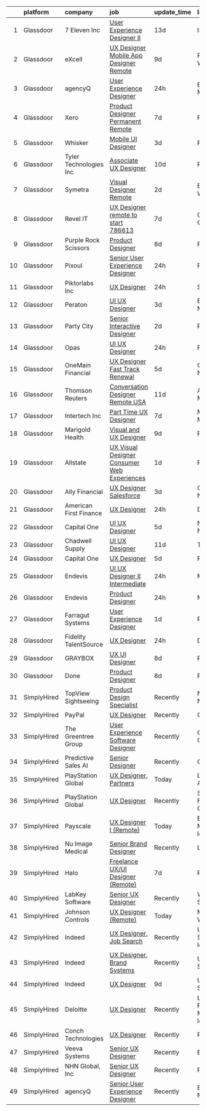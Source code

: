

|    | platform    | company                 | job                                                                                                                                                                                                                                                                                                                                                                                                                                                                                                                                                                                                                                                                                                                                                                                                                                                                                                                                                                                                                                                                                                                                                                                                                                                                                                                                                                                                                                                                                                                                                                                                 | update_time   | location                         |
|---:|:------------|:------------------------|:----------------------------------------------------------------------------------------------------------------------------------------------------------------------------------------------------------------------------------------------------------------------------------------------------------------------------------------------------------------------------------------------------------------------------------------------------------------------------------------------------------------------------------------------------------------------------------------------------------------------------------------------------------------------------------------------------------------------------------------------------------------------------------------------------------------------------------------------------------------------------------------------------------------------------------------------------------------------------------------------------------------------------------------------------------------------------------------------------------------------------------------------------------------------------------------------------------------------------------------------------------------------------------------------------------------------------------------------------------------------------------------------------------------------------------------------------------------------------------------------------------------------------------------------------------------------------------------------------|:--------------|:---------------------------------|
|  1 | Glassdoor   | 7 Eleven  Inc           | [User Experience Designer II](https://www.glassdoor.com/partner/jobListing.htm?pos=102&ao=1110586&s=58&guid=000001812d79b6b3ac57f85142c15761&src=GD_JOB_AD&t=SR&vt=w&cs=1_273246e6&cb=1654325360693&jobListingId=1007881090040&cpc=A067E1215C4FD57D&jrtk=3-0-1g4mnjdmngsq2801-1g4mnjdn62hse000-d2493598c7d9ad2c--6NYlbfkN0AZh1or1nd4P80EI3VbDMEkHk3WtTTbA7v48SN8PUwli7eEKsXihalT5eu29SHp10Jd19ca7OuAyuQu5wpszQRQtygAVLMkOx3v6UyeIJBa3cEIfhPOMnQxQ-ugoaDD0iJImwaUoNXcGsckQb4mGk9bxsWh7ough2gIb78hZZ7bVT4qTqC8J6cvqLDGmo5y0fGaBN7jvJ-cKGD5yuEk51EbarBB7kskaUE1UAepSZsO21Ian4x4a2Qo8fHcqWNdWnUzFZNI3tMoKZnd9uKWbIYCPvLr5EgGJFbLUFBGm5iRO-_6ew1n2jCOhZIAHz-fX1Sv882Yk86_t_4o9NsdTzt3P4DiE1CBdIWcCWqlrsk4ksvP1YetbrPTS8VZHNb7RIHzeQfOcC4KftLrUrDRzDEah_EnJ4EArMP5X7-lHvfAPHT8PQaursguccEBBcd8sNw_AVNtjojQ3d2bAt-FjJ4MS3hGUFvZKA2IA8no-c-c-QJ3U__LmqgXpniOfWU6ZveS1OKlykKu96A02iYBKAMDHBt1WoWR2dZMa-74fv1S9sOzDkXb-7CE929SRLhxS4OEe6kBWSb1RgmyiGvzd1AmQnCrEiBsD6H6blP4uS1eWwx0cXOP6ae-GBY8bNgiEafhQc7M2pcMzyYVgCpSH8Dz4aWcvYuppmyAZrKGYf_Ub9mnVxBND5bFhESupeBaYm0R2CPxX_X7g1YgVHob7lmH)                                                                                                                                                                                                                                                                                                                                                                                                                                                                                                                   | 13d           | Irving, TX                       |
|  2 | Glassdoor   | eXcell                  | [UX Designer   Mobile App Designer  Remote ](https://www.glassdoor.com/partner/jobListing.htm?pos=120&ao=1110586&s=58&guid=000001812d79b6b3ac57f85142c15761&src=GD_JOB_AD&t=SR&vt=w&ea=1&cs=1_08c52f68&cb=1654325360697&jobListingId=1007893471128&cpc=63E4514951618C5C&jrtk=3-0-1g4mnjdmngsq2801-1g4mnjdn62hse000-fe70f228b92b9f8e--6NYlbfkN0CmxzYmQvvXo95kKnv9JczyZxfBvvIE5_ipFU4pETan2I-OTHVfNCd-kDARBpJFuj3GLOy-w3iNRwMyk7kH0XKVe6hDLJ0SPR8_YPcxSPxZvZMqIeLMuowUZd2WdBwfocujWmQTbUj58J29VgfXMl7WMFRWUP1HwzqkDrE-0AFkBjNho3UqD5QaSUGEW9ZSSDynJXaYVYT0NGTEWS9aGYN16ZXDNt2_9UL3HzYSF6oC9urEwLnKyg0jlJ2vjd7wiWKjn0igh-EdMJwo7bkzPp3tIwVy5J8jE0KPQe5aZGlrM9E_uIVWda5HObIg9cAWzoNntecQWXSr-8ZiTb5nUDd6kq3B-cK8cZSCaIwilNzcbqPLukD8cfDuNwO_juXDQXImQjEZUGptug70X41POkIbMRcyXF1eXSKJJbNl-bUHr8GJSQpjWas0CjP8S_HeZKdrvtVWfX4q6L9uJ-2ImqfPTA3epHVzZtc9DNWCRz1vNSV0kiXda_Hu4OUnRsYTdmmkElBxZcuL4oWJO-wuL8Sevdi66JH38vRQRgqiEhKHS-cY4QBk2WBj_1b1gMtzcuXb66KY78edFHCvRVOAiQzLnYalV54bd6lXp2SGQMjEjGk1PJW_QFfBOf6pfYfK4IeXH_6noUyJYwg4wdfNl2Wb0oDJ_BDNa7ak01BG51A5r9jd7LkAN5vwDqm9uC_4DaZWAK_U4h0OmSN_uNnMs6dpgUsDbEgAGRy2YJL66nvbkYZpnXepNC_NQGsA899fgv6peBUPqrhkK-JZv5yLn6gQpb9tfX-euqRskar7qX_AHLbnkfq7ZyzYWAVlOQdN5j3WFRb37pcmt7Q9f_pJy5JGZXwD4-uAP6-Ise5lHVPH6GrWMHiZUkvwJAuB5QT8YLENWj1dVs-PHxayurt5QvPWLKPCSsSiJnYKtqolbVwWKI8pDQULztqiOUEIMdufJ9v-jFNOJn60ITglJoiGzfZMSmhw2xErrZqSIQ-M4NvCHDeJ22fgVvi_Z9db8aENfJ04_h6_lUADFQ%3D%3D)                                                                                                                                                                   | 9d            | Redmond, WA                      |
|  3 | Glassdoor   | agencyQ                 | [User Experience Designer](https://www.glassdoor.com/partner/jobListing.htm?pos=117&ao=1110586&s=58&guid=000001812d79b6b3ac57f85142c15761&src=GD_JOB_AD&t=SR&vt=w&cs=1_d4408d93&cb=1654325360696&jobListingId=1007916648604&cpc=CBEBA1A9D941894A&jrtk=3-0-1g4mnjdmngsq2801-1g4mnjdn62hse000-5b7afdf026f66865--6NYlbfkN0DsWseXbthtuOq65DUO4a6nvXEx-gOgYrucgsO1yEHDi6OOFnBL9GwwfghjTN6hcLP7EML5oqMHfohjmY_hi_Znc7t6cmrAt13MomIFjLQgMi5OrRLowbZO5GlEXBJDBHc-4A5ze1MhVRltOHZrQ0aLua6a7EMNkfjIDizgGCqs34NJCHun3R2wbtzLdAJd8ZtPFZjIJYSx7GJMSHKe5v543bkVMd8pBOMfXSGwgFjhVUIOXYF80ncbPteL9qvhAMA3YtA-FnF6JxAe9rv6tDrPTE1nL1ejH5ixNw2b4m9CKycoROXNYp1psv-rd-jkfDgqrSmjDOXgYytHr7OmawBBL6VfRbdumbT3h3e4pc8fuOpGQCvhRVCXrwhkTvCnHqEKlU6qm6QzDwoMSTTNqpQRTuSHjHEpvHxQ-dYxwzrNezNq_TnpMeh83cwRGafDil3Vqrxi_bOZzy-2CBkek_mgf0-jqMHKfGCvEB311n0Ii4ejR7FWsG2YhslJtxUHcNcObIElW5Tr9mG0ola-CGq9)                                                                                                                                                                                                                                                                                                                                                                                                                                                                                                                                                                                                                                                                                                                      | 24h           | Bethesda, MD                     |
|  4 | Glassdoor   | Xero                    | [Product Designer   Permanent Remote](https://www.glassdoor.com/partner/jobListing.htm?pos=129&ao=1110586&s=58&guid=000001812d79b6b3ac57f85142c15761&src=GD_JOB_AD&t=SR&vt=w&cs=1_c550906a&cb=1654325360698&jobListingId=1007898486047&cpc=C19BE7EA145E205E&jrtk=3-0-1g4mnjdmngsq2801-1g4mnjdn62hse000-f2f100f052777533--6NYlbfkN0COvs0giDBQSZxCgxtGlP9F2rqb7f8qKMvTQKRfo9Z2aBBfdNwhT-PCbca6Tg6UbeNWPOI8UpbUnCP0bRMoor8izCLFcPIohwnjXbM8R6zPXSmSXrDrJSKTfyGTndsF_jFwnqa3Swqi-kSvnrD7H-NEaOZ44T-NVfjfzab5GpcG1xbEPZQwt9F_69UQ6xmQOIAtCamxdLAnz04UU88VM3y1YDtsfm0GyRMwEQA-5CLKJHhBzXgDJ0rsSyl6nofcGCSeqZPNM82vkrX7_tCjQMZ6-wx6muhrIedEE_J7W0kz431qdQoPmw4Mm_VT2WH4-mTsIC1JBmCtukbw6Bob5CJg4GXX7AK-BIFGb-4ISkh5fhG05NNd0NIlAZkGvnklzXMFRd2ZN9bSKehYNa5FtZz7KkjvdHeAJFpRsjq5MnbJBzfRDoLQhF-82n0vdvSGgI6I0HZIrlJBiZFJHWJ_czcEZVToJjNJPPSXkUMLW3fdmd0FC8GAPkr0ZNa-TYNqkPefxT4LDB5TJAmoWajo12VR3Sd1nC8VXcG-CHk_5XQbxdsx3_PVbbUJw1J7l4Uiyyk%3D)                                                                                                                                                                                                                                                                                                                                                                                                                                                                                                                                                                                                                                                             | 7d            | Remote                           |
|  5 | Glassdoor   | Whisker                 | [Mobile UI Designer](https://www.glassdoor.com/partner/jobListing.htm?pos=114&ao=1110586&s=58&guid=000001812d79b6b3ac57f85142c15761&src=GD_JOB_AD&t=SR&vt=w&ea=1&cs=1_ebf30ea6&cb=1654325360696&jobListingId=1007906987829&cpc=BFE8C4BF51BDD557&jrtk=3-0-1g4mnjdmngsq2801-1g4mnjdn62hse000-3e63ae35ad6425d2--6NYlbfkN0DuO5AyZ4DbdVEdCWdwRW2X2xQLnXYxTgC22YElx7EXc8msMH0mY6KKmy9iETSqPoVG68_ymrySiBqnT_Z-kgUnZ7-8t8PHgBNZhJB5RmVN2egvIOAqSIUFXIpkxnT2hnaFxXIXPlKXPkHZJgtupdkrxL5zaVKiEHQ1wletxAELzj_eiLjuE-c542xcOeQFM3vJn6AB12r76QVmCiQexDcr4MKRZ4ayx4wvDl73WxXcteWKllbd8etdn-YG8188edttaQBmIvLDQx52QSdhXi6e0P4w3CKy6-UIg3QgH6-Dac9TW3zEGv1QhZFPGA4W2PJhkYHxplUdED2-v5R4ejeUWRA4Ht7oh2RvQbTk4FkOsJD0fcCM9Pg-tZflcVemh_TkPqGvTqk6asDtEGjRjbR8iXDgy_lF0y3j2PBT6LyV-rXsGKPCTPkFbZPv7mpIjCeJ0iWwLr8IY-kFzDHUaqWuzw_i0lAHPQaTJ5o0C9asoX7yD1kyKTIpQ3jHSxkQyHa1_GjegsS1zlMjsKz8sXYiTtBtmieDxIRK8WMUthbM4x-1FkjwZNQv)                                                                                                                                                                                                                                                                                                                                                                                                                                                                                                                                                                                                                                                                                       | 3d            | Remote                           |
|  6 | Glassdoor   | Tyler Technologies  Inc | [Associate UX Designer](https://www.glassdoor.com/partner/jobListing.htm?pos=121&ao=1110586&s=58&guid=000001812d79b6b3ac57f85142c15761&src=GD_JOB_AD&t=SR&vt=w&cs=1_7e4d734f&cb=1654325360696&jobListingId=1007889296430&cpc=9DC6E4D8324653EE&jrtk=3-0-1g4mnjdmngsq2801-1g4mnjdn62hse000-52ece1768a858e83--6NYlbfkN0CeE3Wp1M-8tH35RiH3f1Z9bIMggqs9mWwktycFHRXbIf7vsqZ4_y01ylFrHTYta8MGGodIM6JsB7ZUbwCAD5cuLNmrbUydNcPRQjoLJAPqa3xeVfaSSCAjRWP_yCtohzOftj9U-4VHt8tGam8kYakPX_ikKU7YLU4zn5XEW2GZLfuefU88j-HcT8Fne2PEtP6Fldvmu1r_50oxR3D3O4NGTjABJjG2b3s2t9br-z2e0ydkTClNXZ1Q-IBiulRFrDF0OdzIx10ahLrwG0hI5RUCa-bJL_W3ap4rlZN2Ay08um5n52pdN3WrFm8E0jFfA-DH2vQGKPMjpKzx-BcdwFg__zrPdJqMqHb7BOfel1AdMwQZtJ04hDdI_pAYYtigXw2Faw6gQEUM50AWwHJrAPnTKh_-GeB8MNFLYaRVW934mDLpu8vyXMNvw74yr8ZQDS6Lceh_nYvvGh9wMdWcGdCmwtbXbapWbX83HUyhjr_eMyUs7puxzH8yL9FbUxDY7jESXp98JnTP_uZkc_p6wgkGhPMrWlfeF_CUq0tMnRe4tQ%3D%3D)                                                                                                                                                                                                                                                                                                                                                                                                                                                                                                                                                                                                                                                                                             | 10d           | Plano, TX                        |
|  7 | Glassdoor   | Symetra                 | [Visual Designer   Remote](https://www.glassdoor.com/partner/jobListing.htm?pos=118&ao=1110586&s=58&guid=000001812d79b6b3ac57f85142c15761&src=GD_JOB_AD&t=SR&vt=w&cs=1_0328f9b4&cb=1654325360696&jobListingId=1007910117840&cpc=8795CF9063CD573D&jrtk=3-0-1g4mnjdmngsq2801-1g4mnjdn62hse000-81365151b091542e--6NYlbfkN0DxLmO7NH_YTtLbOIMvJFqJGEF88__vqD2fZF7JxivJ0azNiCTgnfJhqK52DTe9kl3HxAUXSrL2mTd0Ptx5yHlrOP7pNyy_I0DH1ewqAlG-HwrZHUudZdbZdhMuQaE91j7v3Tw7VN79EeVQTmxCsMd4tn55Y-PDa_cgZasr_TwpzKY_Ml-ta6ZsvJxGxhbfYKuA426CvYrvGLQZ-JoWHMM7PORdJ3WyOOQ7HeNDd5wVzp6gSWkU6rpho2F8ioGUCXvKGtc1c_jjY0bhtZ-P1GpKO7jKULUy2Vy7wxiMjUuJxYx1j6222g5Idf7HYx901z9umfiYZ9s_sUd_xONWa_1AG-qh45Fjsoy42BiOony09WfcGq0bz05YpTdZeUuOQqZR23bHZCOkKl4WASVC-LBsds75t0H9y4cyrhsbKK_AasL-kKs-65Tw6p6gfFzmVlZCntQU3GavG7SfSr6uVJecHfoDU5STxu0wlqwJ9ZvnLJDdZfhEbS5AZ3iKOnVfVU0WAB2Yc2t0t17MsKIY419KNHuFtQB3ZcqFlty8iA2wLa-heHc9CbOkfF1kQBLkIKEM2vbmjneQIQ%3D%3D)                                                                                                                                                                                                                                                                                                                                                                                                                                                                                                                                                                                                                                                          | 2d            | Bellevue, WA                     |
|  8 | Glassdoor   | Revel IT                | [UX Designer  remote to start   786613](https://www.glassdoor.com/partner/jobListing.htm?pos=122&ao=1110586&s=58&guid=000001812d79b6b3ac57f85142c15761&src=GD_JOB_AD&t=SR&vt=w&ea=1&cs=1_1103ced3&cb=1654325360697&jobListingId=1007897849138&cpc=853DEF62E69EE75B&jrtk=3-0-1g4mnjdmngsq2801-1g4mnjdn62hse000-e54a603bc51c1902--6NYlbfkN0CBMkGvlwK6m9pia4-10scwEdV1tdP_EMYk-E5OaTX1bdhbKRI44EdcSf7E6Hc-PClBSGqs_BaRWKw7jmXCL7RjB9TwHb1duO-N_27xhcA-BoaG0WaIWeAOr34tyszZq6m1H76jEwIu5nz1kvj18tMdexTXKvQH8shl9JCtxjoqswtMQ6EZUutVsazRkKzpq6sLQs5A9JRdvbQewnTNqe1C3FC5ymRnq5BAgjH90lbVu7gsBwKbIlx5f05vVrdeRZ06OZvpxLyI6npB83Q6WGlLvNqq0zaMN0hIj1s4ANFgGWrv3NDRSz31_kKs_Lq1Xp_O3a_xsHDaacyeh6SX_IQd9_Toh4K3LgItWqnZEDDM7YQOd6qXwjYe-pfAsMnirFzc4Z1Phx1WRo-OiO-L5RQMmipMcbN6S2_Q2aQkZozLGHiFM_k9WX3AYyXzjNg0-4cnx517OJ52-TedfxU9KcsY5SqSuhFrf9bE84dMb9FHvBWjcdhaNbuS0CgVUv4_P8WaXG9sPWFxSzGdbYYqlvQ55m6pEDt5YxQ%3D)                                                                                                                                                                                                                                                                                                                                                                                                                                                                                                                                                                                                                                                                                      | 7d            | Columbus, OH                     |
|  9 | Glassdoor   | Purple  Rock  Scissors  | [Product Designer](https://www.glassdoor.com/partner/jobListing.htm?pos=111&ao=1110586&s=58&guid=000001812d79b6b3ac57f85142c15761&src=GD_JOB_AD&t=SR&vt=w&cs=1_d618bd3a&cb=1654325360695&jobListingId=1007895212083&cpc=63E4514951618C5C&jrtk=3-0-1g4mnjdmngsq2801-1g4mnjdn62hse000-19209a4e7ce6e273--6NYlbfkN0B9CJAjumQvo31X8FUvHYg0gNPS0rTJ-uJjWt5JfkEMII10vzOjbNJo6SQhCT4L7RAU6dtdEMhx8nmzmg3wfk6BhM-zFzZCODVrclYp7WjOWs3tGfzj4XR24wIewklUtdIwkGmUxB-lp8SCFGi5DovRpJU5XISOiy4Ol8SHKbhJQCa7LPvCMyjBo6z0dF169_8G-WIbVmf2x_WbUXUPFbrcrJ3oCroDHThM_eMiTGmlsW5_uqFzYKLjogNc_jq3-Lfp5cRqB06uWgv_g6L5CwrHmcUpR7d1FbUSJZ6atqACXn6WF1VXiHP6pSnQb3Gnbh_tXsSLbDdyitX1rL13621IZYCVpiHs4PXtDFIF2jOonMbOT-sOakwF8zRExdv8AVjkMWpcFzSXT36X85Nf6RpP4daLp7FK96SvrA0I3mZjj_tQuHb3uLwvJBc9FG_qzfbwuiBKPEbCwukLUtrMjRfR4qs0J3MjE1F81-QWq6YqizfHv7lT8nbB3lMjPIBuhpnJ-9NcgGNE1CuR4QQd1df_)                                                                                                                                                                                                                                                                                                                                                                                                                                                                                                                                                                                                                                                                                                                              | 8d            | Remote                           |
| 10 | Glassdoor   | Pixoul                  | [Senior User Experience Designer](https://www.glassdoor.com/partner/jobListing.htm?pos=128&ao=1110586&s=58&guid=000001812d79b6b3ac57f85142c15761&src=GD_JOB_AD&t=SR&vt=w&ea=1&cs=1_12142778&cb=1654325360698&jobListingId=1007916613858&cpc=F583A5AE0DDDFE3A&jrtk=3-0-1g4mnjdmngsq2801-1g4mnjdn62hse000-f9e6c36db6c18fa4--6NYlbfkN0DkuNNc9jtp8Paa5ic1vcdzrE97PDvQxS5P2e8AiHduyeY-Bjef1quw5x-u8TrJADSRTlrF43X3tRGUfZfixxZuJhbH6sy5XJaB0RzJNGjXdYkwgYrOm-PDYratyS3Sts2nghLR9CbAIZFNsABtIh3vBJP-0pq_XNCcvg4USCQyXbQvD7kflEeGYOFkS1uZmAFPQfg311ZG-h56GVXfiBq3WPL1XohyDmpZPuSQyqVqGnpXHwmS0wKzkYfyYjWChdRTfo6n84REgoB2Biy6ymbFFIQijumwE1eQwBxxb6RZn9hgbjDJ_8MDGjfHdrQsLl9WKJnrFMap0qQk8_139DL4vU-ZXTKJ5pYVfb_Z78OugBqgAQ42DHGRSrfpD0dEWLkYA-a2RViFRhzweGIzD0EKLb3heOcvHW48V9wZ6Q193qFptQWg3FL7KSwIWJLTo973fVn_0kXXvo4_cDORCFKzkyIZQi5Agv4GygdDOJD5-3vmhirL92mAkHklDDquLnFv-8IhWMxuaA%3D%3D)                                                                                                                                                                                                                                                                                                                                                                                                                                                                                                                                                                                                                                                                                                              | 24h           | Remote                           |
| 11 | Glassdoor   | Piktorlabs Inc          | [UX Designer](https://www.glassdoor.com/partner/jobListing.htm?pos=107&ao=1110586&s=58&guid=000001812d79b6b3ac57f85142c15761&src=GD_JOB_AD&t=SR&vt=w&ea=1&cs=1_51fcc740&cb=1654325360694&jobListingId=1007916381468&cpc=3028881457C6165E&jrtk=3-0-1g4mnjdmngsq2801-1g4mnjdn62hse000-b65f8fc780b4bf6a--6NYlbfkN0DYgs3ZDFvI5jJwUZ5ijbvGXUiB9QsOO0yat4q9hYHo_fYzGoF0ZzRpx3gRLI7MD5s0ESqU5cMSV-lRYue18DzOmCggMIvoTPcHpjMnkzhD7rTibO_uyRngRQmPA5yqw4KjlBjAyOTWkRrLJ1XBy_rqiXFqLbaxKcknOWIHTaCcRV_-d898P_QHNS2KY4fWi14czoz5xJHQTH0AFs1u4H_zsEOYnR-7td8s2qvBzN0CiH9oTMQtjXjsqf19rU7W3YLLOyzoY6uBcIIsKjJ79LWK9RrVPAqONnI62PPgPqVjXMU5UjZO2uEFRNLOdNzVIIH_j3djJBliCTG0Fyv0SqCZCmhww7rlCLBb7vV4RH8YxYYOikybPmumfT8lHyl4XvqKa2Lkx95pzNzXWaXmuLOJUZ3F80_jSar_Za0lMjsgHdKWnFAAd6E-UjORIBYcxuHSQLbYptSo9TDong8Urwwwhm7yE3ikuKVu_rJt36zK9GXZr0cFUjMg1Xl60sMe6ZEvXyw648IWCw%3D%3D)                                                                                                                                                                                                                                                                                                                                                                                                                                                                                                                                                                                                                                                                                                                                  | 24h           | Seattle, WA                      |
| 12 | Glassdoor   | Peraton                 | [UI UX Designer](https://www.glassdoor.com/partner/jobListing.htm?pos=126&ao=1110586&s=58&guid=000001812d79b6b3ac57f85142c15761&src=GD_JOB_AD&t=SR&vt=w&cs=1_f37d214a&cb=1654325360697&jobListingId=1007908040640&cpc=56C4EA4A1A191A49&jrtk=3-0-1g4mnjdmngsq2801-1g4mnjdn62hse000-a255dd990b3b438e--6NYlbfkN0Cx7R8OmodZU4Ze4hnUhR0Myw3_voyDLMHXumN7ynSuTrXceT3foN28fsokTCLC-tsOYPdqJ-Dlo-QcTTJsSA6HfG6wbmz23Kog0PHnecyvSE1Dk6Xtf9ZpB2WU-Vl2yuS85fI9m4vR0zNYW3DtrO23-UYzDpqKfkiixyg5GSTf9UTH971JZDOZ7Qcz980jYuo7vhXy5x4YBIyHWS0ZkZcjarvBpe_y4wVg168Jq7RZdANuvqeZ8AMowqoFCxT2RiL0xCHWHxcPBO-JdDMECtQBcc7-k0hUOZktqdtMyFyFUADXug_R4FWLezwY4FE0a4GiRq-bxPqO-F17E8izlVvamDFsU4oT8kExWFUeuBZ-GKRwxrb7is8-e0cMERwjeNiSj9xyamDqEttnzUhKzeJFlb-TARQbfWcbfjEmIbk0a12mkkt_JtKKjjqwwqYhn9SqT3nrgOUEiX4R3D9erWREM7pA8VMVI_HIaO6YjsG3tpUT03ClrH0AkUq3CSh0I6M4ytgn-R8YkL8a9lh6Lf3I2tZdPHT7ttxElZltqG3SxCf3uLYVNozMfEIjy1ZAdicRktaXw126EEic-VFsZPLc0NDn3APwgXeqPIkA6Cx4mChO0SaCL-Sqm30a1zfphKmmfQu4N1p5kH-Qu7JNpdy4RLRhAm_EjvDQSCcaMUHhWVWmC48fvjnIev52ppLG9Y8OW46krC55ktbdvpb_QVQp2Eprtczd_VqJ6vOFj8qcKpDfShXMFTYHyKA2n9ppH0OtSJH1_t0SsZmOGgx3LyYVluP0WklVxevaXBlKHgaNx2Pt0xZWWQLZjMnYKqYWodp2PXF2FxaEi8V2hZ_PZ9ZRBfSntGgueJEDVtdZbI9I027w_2s0cik1MHJ3s5xzdia10wN7fkG-EMRvomUIqHn38eHXTcdVTqP4V9XM_583aHUlWCRhlStMXwxK7hT7Gux9ub3rbj0l-VllmRtKoUSdha-0wmhjc_JLFVVccpyC2KPb6bkiGHA7Dky-tIbw5QSkoAGBEwoXu1cC1Ti7SCFD_TKKF5tt1vM9_WTyma-I2tLv16GKkT8znDNcf6nf3mmxCd-kM_LZOGUOKWJDG75nKglkkb4d4LJHot1gh1FWJg%3D%3D)                                                                                                    | 3d            | Bethesda, MD                     |
| 13 | Glassdoor   | Party City              | [Senior Interactive Designer](https://www.glassdoor.com/partner/jobListing.htm?pos=125&ao=1110586&s=58&guid=000001812d79b6b3ac57f85142c15761&src=GD_JOB_AD&t=SR&vt=w&ea=1&cs=1_38415292&cb=1654325360698&jobListingId=1007909529271&cpc=9C2286EA3771AAF6&jrtk=3-0-1g4mnjdmngsq2801-1g4mnjdn62hse000-8769dfc360d25208--6NYlbfkN0ALyhAUN4-rMnQis_n0DgkUvmAya-wWUdlU29uRgGT9KIzKCXIeS5itAw0GIAujaTy37iTorclyPI3vPqg1iZ9IXdL5ELBGGCW2AVh8eBw2QmaRPyAXe8ZiSbFo-Gs4IXN-8xSQhkPzltXA4JI3kcRoOU8Zbra8vcPgPYSRCbcID6KdafD0JdlSP0szyyZkvaSXTFj66meCj4d9iPs2iSeoYaBmeM-fN7iY1-j0lIzboGawN2x0ilfkMQrRtg-7SfX_7uURFLTz8mtFV5nDdoZa248AlYAl2zouKhnxRtmmLSyP_86d3OXZ33y-Zb4SW3rJVXjloM2TDSBzj7QqrNdJgwlF3Lz4eSZ-X-I3SkNMxVQJ6PS0tKxJgzz1KSK_DG7pjm-VYUUgVMnltX2xBIZ-UAvqWDhJuMVobU2YIdP02wkdkwDo_SHHalpG-rGh3H9wPXdEHjKFvCeLvQyGzKUsgZHfDArBjSci7QHkQtk4EU6f0H89tFk83j4j5GFuyJwHquwln-VxYw%3D%3D)                                                                                                                                                                                                                                                                                                                                                                                                                                                                                                                                                                                                                                                                                                                  | 2d            | Remote                           |
| 14 | Glassdoor   | Opas                    | [UI UX Designer](https://www.glassdoor.com/partner/jobListing.htm?pos=112&ao=1110586&s=58&guid=000001812d79b6b3ac57f85142c15761&src=GD_JOB_AD&t=SR&vt=w&ea=1&cs=1_da6dcfcf&cb=1654325360696&jobListingId=1007916773236&cpc=59DF70BB7E75A6DF&jrtk=3-0-1g4mnjdmngsq2801-1g4mnjdn62hse000-4b4b46a27c7064db--6NYlbfkN0AyXCEuSAvWo6XExvW1_Uyqyd0LCnQRCAv98GA4BD9dxGsl2rSJV5gm7lt69ahTv0fZs-a0KJUeQKDUz5jkXC-Iqp7qhyPNaKhzv0fkiyqY6VdanJBRFYZt2hNis_AbmiqWhH_pAlFn9HW7ZEpBtxePw03lCUTRMMxsV7-L3AnbHxL-_Z881WIantPweCRU8yGp0u6aiWRP2bP4VNw6Xoo6OZyITQsZHlZQttWsJmsghdMeE87b57Qw7GP4L9ngSgcCIsNpCeAmkdfPCy-TMCiI6XFemKrCK0QSdBpYgjtvK-hEYTKhGrNKR07LR_7MhUQdHO5uta7j2aW2oZzMlhNyoZ2QH2dOb8zpQCPvq7Rq2btURVUNmbX5_NEbWIyfR5dnjI1Cnce7cKSLBoZMEaKdLjBRehvcmsN3tXrxj0L82xjDy29HJD2wzf7OwBG_qqCxOPLgYKY7tCM9Kg1FfbTemamFBTrMYDTwNapGkt2l4y0C_5vNzp-bmTezaTuBS1arTJvOp9veRw%3D%3D)                                                                                                                                                                                                                                                                                                                                                                                                                                                                                                                                                                                                                                                                                                                               | 24h           | Portland, OR                     |
| 15 | Glassdoor   | OneMain Financial       | [UX Designer   Fast Track Renewal](https://www.glassdoor.com/partner/jobListing.htm?pos=116&ao=1110586&s=58&guid=000001812d79b6b3ac57f85142c15761&src=GD_JOB_AD&t=SR&vt=w&cs=1_115fae9b&cb=1654325360696&jobListingId=1007901618445&cpc=4050D81B60456B41&jrtk=3-0-1g4mnjdmngsq2801-1g4mnjdn62hse000-054979638f01c97a--6NYlbfkN0Bjlu5n-gv5HO0Uw8oUWkLCzq7-4ueCq4bqHo-b0jTNgEo79qTxKEF1eiLEZ0uE3qcIjnOdlfvcxzlFRmfijfUDHAW1WdR5wRix8_mP4UqgqZN7i_z4-hiFUhwS9_Je369Ce0kDJIS4MDLV-ueTifJHeXPtZ1MCOVFB02UfJjwxEnKWEF4abKqUNRPEpIflO2aZWS1HYONIn44Qo4JC1XvLk7Kv9nkDkAMA9mJWZTfpohbmGvTLSSKqUmtHGt4vLrCGhwFOr3WSxyRWHmckmBe0cLmcq7NKBfQGx-LZnPhERpJZIHgbcmDFeE7V1-zXkdCHPwIhr-ZbAp18zweCh2T4f0stHA9TJ5-xOKMUD-n21NkZxVac1w-gS_Mg63AryvaWes3y-hc_B-tsDCZLuNIWHh-LEV7nV4-zj32ef8k79nLV52jZvOogOG6DG7QRStc%3D)                                                                                                                                                                                                                                                                                                                                                                                                                                                                                                                                                                                                                                                                                                                                                                                                | 5d            | Charlotte, NC                    |
| 16 | Glassdoor   | Thomson Reuters         | [Conversation Designer  Remote  USA ](https://www.glassdoor.com/partner/jobListing.htm?pos=119&ao=1110586&s=58&guid=000001812d79b6b3ac57f85142c15761&src=GD_JOB_AD&t=SR&vt=w&cs=1_6412023f&cb=1654325360696&jobListingId=1007886838204&cpc=EA19F5B90D514204&jrtk=3-0-1g4mnjdmngsq2801-1g4mnjdn62hse000-0a57b17854d20918--6NYlbfkN0CjNG0qDFC9vBxfUJnRpXh8fasJ_-3AjV6caG0C4DoAxCrhJBfwLO81It8HJc3gDHIbX64JLPxxZ9QOmIA6IJ-FjDjy2LGUWWacge6MA1VCAtFHxUwZcd2NSUhm5-a7jcIpD3JhlL2k2aIn5ngLvf9rR8NPqd7aCXmbsRMBoAG_Ty24KcJtcw2LxLdqGXzTNF-cWg-ozN1w6w3G5JuOAKXTgB8v-iQrXo-0bINPzUZoxBGau9wWsFM7ocI_moe3XXU4215HqIZ-mtjaFyr6Md7_FFqeJrfaStQcwviRRzq2CqHy-VIZ9kNcZ_r-dvjZcjxAZLDcE4rUJnzq_SrfxE4s5GJIXdOqf13mbO4Gj7DQT0x3nZLbsK-TzEyQu_XFCzKoai8z17UcGPT7h5R7TO_mJDRuhxiOtbiy20Z4ZjB2o9PrbvunyHCX-PgFCbt91ikQykYvcg6bYrjOr1nd07aHtETIuONX8bOEucGSrclbfE4Ji2dehBy_z1922aF3pB8CPRRsESX9MlNqNxqk_9qNarPovqPcfPeVrNGBoiazJ_Q1HyqimC21MXGkuQuywGNZu8qVykLXEuuE3ssdYZrfrI0rEFPoOraOI2IUHj58f4lvMNLcc-fd0tAewfnCOqtE2UJP3q3gNpqvfAYkaFOjoLc2duHZaKdxy7nkNs9CiYg97rn26kC1_UVq-MYw54vzkrCzfVzZNYsWpQbTGKV0uBL-ON4wD38wqICn11m6uB7dCZPgeUvV0IRU1jdgHb2TpkWASM2lXTpqVu3SMR9QAHKh306CAaBPyGLWomiKHuJJ-UtJ7ADKt3-PzmMwvQ6i83fcyDT5o3Ec7FE51kho80-lkzweWCwnQ-IPpxQYCx6eJw--lXYloTJIdIytBIu-OPALpnF1BCgIz0U_1y3fs0jzvRIHZilNck0bxFDniOyFuGfgyVdnbZKZh2ai3FC8TS3Ava3iJfbhHlIHqEqs0OsyWXJnZdUpJU4VY5xmwrTYU74WYNZ37ATQMuWXN1TpqpD4wA36ueAvkO_FG85z-KeNomXeU7xOepdimTQa5J2p-7xBH_s2zozNjlkvWz2MSQwImbTWi49_i56eBBgTuJACoMWs9ieE0ycZ5VM5gvp61_O0gZR8)                                                                           | 11d           | Ann Arbor, MI                    |
| 17 | Glassdoor   | Intertech  Inc          | [Part Time UX Designer](https://www.glassdoor.com/partner/jobListing.htm?pos=108&ao=1110586&s=58&guid=000001812d79b6b3ac57f85142c15761&src=GD_JOB_AD&t=SR&vt=w&ea=1&cs=1_6088608a&cb=1654325360695&jobListingId=1007899626025&cpc=C17E88BEEFAF6676&jrtk=3-0-1g4mnjdmngsq2801-1g4mnjdn62hse000-8e65ae976d9e962f--6NYlbfkN0DPtnWd5c3HSXcHE7Q9oJFHp5RQto9btUDg0qVxvc0iqj-fTOFvfyy1ASDi6wx1MLSzdJXebjbb50NxQdCW5XsTlAM0wAREVoKjq0HgukbZx4FKiEMBw3qD1Oug9BHUG0djVgLG30tZHdhn2jdzOlt_tXiCKjcNNI7jm3diDqoYNEk9GBpbnjzqJrMHhBicOdR_TujxPT0-CKejKfX775ZOnV-7te13At8dmbGcwWfQxI6SB7BopyB2JzQWdQOgGZ1VKC7G52Ue6Jf3OvdlEGaSfxUmyrbts-W54SQqnKp1EnYhA6VYshgPcF6e1sGJpPo_UM-VF6xgZ_5CpTocJxSVb1FvVGc9Pl256zu0XRKb0RWtcJ416AkfP6bPDp3SB2THhxfE_WK4jyQm4qlsfZ_se0bE8AAG7FPJnWHtKpYR9Q015-bkxvFgY6LE90-V-vgKdQTGIyqiJNI75JwkIfJ7ISHGwIuORZaHtNJ10Te96utzrSVmLIy5cs_KgM7-7QisfooZOYRjZfr6-J03VQP7psQNYYfBNVy6-oYwv3eaJrQ-U-lS8cXPKKoNEvoePlypOKTZO7SO8dQCnSFWca6A)                                                                                                                                                                                                                                                                                                                                                                                                                                                                                                                                                                                                                                                    | 7d            | Minneapolis, MN                  |
| 18 | Glassdoor   | Marigold Health         | [Visual and UX Designer](https://www.glassdoor.com/partner/jobListing.htm?pos=109&ao=1110586&s=58&guid=000001812d79b6b3ac57f85142c15761&src=GD_JOB_AD&t=SR&vt=w&cs=1_0fb05dec&cb=1654325360695&jobListingId=1007892502134&cpc=F45C15D234B746DE&jrtk=3-0-1g4mnjdmngsq2801-1g4mnjdn62hse000-9b3cb7afa3a868e6--6NYlbfkN0BOXuGoEprab630UTZtlO0zSF92s9S7S2JAKfDpgJnI48Yvg-kvAq5EQjCiABulU7rt4DrJjzq16LA1OYR3N2W3QFAt42dpjwDydXPo2L_CQ8fIPtmFZ94QuWaSO3fdpUYFb4e_ZVDov7iWUBDkdYR1UZrd3kOPXB7JaEf5-K9sncaqUe3g7zlv5dolpRuUs03mEy-KqaNgapt8Wb5v5e0OnGO0daQ12cHmWdPuJKP8keNgdSSWLkmXXLZWHTbLZUbgqRR5yVp1-4ThHxyKWCBRLsQAtYfIv6bH10uhfjAKJdAFMjmY4oteyvuFvRmOr8h49VjUCAP7PAvPFz6rb08EwQZFVWDw2jYed177nyBrqX2ketOp-QxE_767mTsNAqrQSzhoeV_aigWRkp3RsA3uiaHOC1h0MqP8okaRRemPQj5qmOQRVkAh-1a-y4-qhN2MGRd0gYNCxZKryp5ab4f0OK-W6q8XYyXITxDHG6tGvtLfCCNKgd1ldhQ1tal7k5wnnLNHdAWAxCCBngHPgLkly91G8PAnoZn4snxv4d2xUtMc9EpyGuw0r23e91I_yY_1wTA-4kHkJ1TxSzJHmPyLIrOau3-Fag4%3D)                                                                                                                                                                                                                                                                                                                                                                                                                                                                                                                                                                                                                                          | 9d            | Remote                           |
| 19 | Glassdoor   | Allstate                | [UX Visual Designer   Consumer Web Experiences](https://www.glassdoor.com/partner/jobListing.htm?pos=127&ao=1110586&s=58&guid=000001812d79b6b3ac57f85142c15761&src=GD_JOB_AD&t=SR&vt=w&cs=1_1640bd86&cb=1654325360697&jobListingId=1007914485050&cpc=39A4E8CE329AB187&jrtk=3-0-1g4mnjdmngsq2801-1g4mnjdn62hse000-3196ac33e8f806e8--6NYlbfkN0BLH0BMQoDn-yw6Urt952hBm1JLFZ7WpBxND2cMIOjOqdmupiC_ZwOjCSzUpM3cDMZGOf-Kt_-x8Ym-llbhspBMgQkvS4-FVVe4lgdPNxQFzCtELzUdOAXdalJtT_oXjWdEPwr5edWDyv8RyJ9E9o24SA9RCt72_oDm4CeruygIA0PVnN2MWJUTak2w3m9hLeZS5oFleH4snyODeACNPbQe22xBgO5U8fxN0mhNDpVG5upO1YlDkZilP2MhIGmdosgv87P2YymHbpDLlu96djdMPEOfRMXWyzXO_ASo5fGfDnDz37tg5NbvVSMPHOtBPhyYGw75Ok788-h3pe0wfwKroKybLiRFTSX3QgLqysaudjs2XKhiiMMBZ2PDDV0W2tmJvqhnyogEOAqf94Opv4ugrkPr_yZ-5owwo-bmjXqKlZbKgy_8zpoYxqm6_u-Ox9JBQldWchUoBCHjOtihCJBwb661UdPxTFV-aLF5Cu8_1GakBU8q47ABwi-Xa9hefk5KueL0AtHacV5S2nHUiVE1_m5ww1Xq7rqalmqqEYeoFSP53Z2xqDpm1FZkF8lzHmPnk1VpanZXC-H9HwLMgOSlbsdXGVGTMtRgVXpfK2UAj6jAMoaLpQKv_bYn0F2xAQLDq5q9zVsqFpDIjRuyldNnMFXuEPqOLJNgmkkpib_ykP94zSLc-Qq09ALyYP1FBOSBOWlHCMV5LD61z0u11GTjpsIvnRV2lJA6GDbx5Qsgo4n-GcZTnwED8GfuunKLyXI33vIUzFfyjN8bXxM_6tGQIrjeHON00jr2hdLVNdtfaZbS5KpIIXlhd4zBnF37HX0cQHrwSgIDbx2OyD6vEPWDeh_KGRMss6ucjN45TU51uPa2yxehPCLKIypWkSkbCtHH3YjWPr29ySiRfA34dG9QqCzXHbuuc5Ir1j-GH9CTAVOAdxWMZe79zxOYLB2O5LZW0hzCUFXdr5C0VeEzsMu0xsowNvDDnvLrUld_TCZj_-VX6zLvuhgFrQu6uIHib3e_juzEMtPqa0C7J7wMO1mVACgwSbP1Kk__6AWYL5H8m2RT_81D2COPlJqpnqcvx1m4cFnFOO4_WVidMGoy6cBWaT2JERNVjnqnJ6KexbUaO15RRIdBLvFu6cwS9fRpnxYaMlsgqwWdd9sif1P0WMcQJJ9JVjN2MVwOK4LarmxhcFK2rm8N3FRE) | 1d            | Remote                           |
| 20 | Glassdoor   | Ally Financial          | [UX Designer   Salesforce](https://www.glassdoor.com/partner/jobListing.htm?pos=130&ao=1110586&s=58&guid=000001812d79b6b3ac57f85142c15761&src=GD_JOB_AD&t=SR&vt=w&cs=1_b4ac21fa&cb=1654325360698&jobListingId=1007907061309&cpc=F41FEAB56D215062&jrtk=3-0-1g4mnjdmngsq2801-1g4mnjdn62hse000-a0de87e6276bb79b--6NYlbfkN0DJ5QQ_XkAtnGD7OtNJBPWnMWX0-0yeBIg3SyIy7sPtwbzsSHHn3ObDFBkKUa5OGl-jgazuz4eOBaPIH2gNlEf7nxPSp4E5QCBJlaDBO7B-KwcqIIEbwqWt7luQFINKvQTUtsgrQFXo1TChOaphwip_F1yZB7o4wyNUVaXRZVQHEaIhUalnQWcN0pi-KiU5YefnWpyK14uUW1aLa2GqCQqkbJa-w7W29S_J5Z5QgOF3FZRBl8d3D1XJZ7b7g_ZUs8tQUGtjrTDHziin5f4y9B5lPJbV6poOIR9kzUqa4BW8rRP3giYGIqbJoNh8e0QIw5jB8zyMw1DfXxHGoBbDuMWPcXNs1Ugqh-I41r4cwAud146AQ6mz4J6ciT6Nqe9eRptH_hWWoZaNWyRJfOZZ7JqysG4o3jfyFtYCm-0oblEqbMdgynLFTOlX4H8AXZf1-zfs2E8CHd_4NNhXXR676u6Z4ALYgKTznnQ%3D)                                                                                                                                                                                                                                                                                                                                                                                                                                                                                                                                                                                                                                                                                                                                                                        | 3d            | Charlotte, NC                    |
| 21 | Glassdoor   | American First Finance  | [UX Designer](https://www.glassdoor.com/partner/jobListing.htm?pos=105&ao=1110586&s=58&guid=000001812d79b6b3ac57f85142c15761&src=GD_JOB_AD&t=SR&vt=w&ea=1&cs=1_963e3d0c&cb=1654325360694&jobListingId=1007916338000&cpc=25F7D4ABB6558D0F&jrtk=3-0-1g4mnjdmngsq2801-1g4mnjdn62hse000-21860fc2e749adfe--6NYlbfkN0D788tVLZnHYB2JKTLmCXo4PydfvtZKcdbYx6lxKaz3IsjpekL0mtLlq0FobZH8XcNS9XljjDT48RedDNt9Lmsnhqo6yMI0VA2XGd2h6wRSz82ZPEzS0vn5OKvfSv5a6v4lFtoV-9HfPVZ6SqmwY_Jnd9gRuKEVDIQ7hPGFlLgwlTEB7HVTQ23jLfBXztddPHrLuKVtWSIekwDFC328_VsgW5bnmuIvlu7Pi7YqL75bwUoKOnKbS44Qh_LTN8s2vWOxU1AXlM4qQ0hDH-EopTxn2rTDrMWRCrqDC7PXFwp9VLTg36qGAvlulwz2TNLl-ji4qZ7ajg-uBFNU4DA9HYqKsPTW2XYxlHcmYQsii7Qh_SmrKvvB6HeEGVIOhbbahXvvn4PAJGvC3OEfTrkTDUVVtXWzq3_B1PlDJgZ3RPhX5iLefLE6Kfm0Zy_XjcwEdpgg2NCgskWQsWuzkZPLLqokN8rq-xdV0NuI9MA9krzxtO3R0OubaG8FbjUyF0_K4Ifq9v2FqoGSyA%3D%3D)                                                                                                                                                                                                                                                                                                                                                                                                                                                                                                                                                                                                                                                                                                                                  | 24h           | Dallas, TX                       |
| 22 | Glassdoor   | Capital One             | [UI UX Designer](https://www.glassdoor.com/partner/jobListing.htm?pos=104&ao=1110586&s=58&guid=000001812d79b6b3ac57f85142c15761&src=GD_JOB_AD&t=SR&vt=w&cs=1_b76ce655&cb=1654325360694&jobListingId=1007901639327&cpc=D01F56F24F237C35&jrtk=3-0-1g4mnjdmngsq2801-1g4mnjdn62hse000-d09244c72eb4c0aa--6NYlbfkN0C3j_zLGvpMLCdiZ0WC46XqVTA1VMZzOzKXPhAXwYlrNb9EbKZEg8x0wzjxx-xvfPrKazWr8RjPi3689HbdOa8_skY5Z7DJ5UYTi-yYDPBZlJvBKgDtj_KTAzySkXVY82kmh_uOx9Y67bJQtTbZJg8eY0fvuuko-Bo-HRdfKjsseeWGhKzCgrmvwEQwp2x3U91hvoSzoTWHnEIswXLi79CdwzsWo38NaVO9MTZpgXekxCfI5tLMJn0FrPZrfb9FSjBJ7K6CtB9T0ZgpTIRrttiNBsn4LSyvuKFTwmlLIic9UXQxf7aiUUeX-crlDRVvvavk0YwXDdUwlyNPEAlBNTNxXSolNPKS5Q66A3uZZK1IIWgGseUXAMW2sD2lxXNxkqScsNcCyDufKyqBZN4tc5Ihgl5_XprLVHF_vivZl-RXy7Pz-gEXxUFCYOMvj4BaC1g%3D)                                                                                                                                                                                                                                                                                                                                                                                                                                                                                                                                                                                                                                                                                                                                                                                                                  | 5d            | New York, NY                     |
| 23 | Glassdoor   | Chadwell Supply         | [UI UX Designer](https://www.glassdoor.com/partner/jobListing.htm?pos=123&ao=1110586&s=58&guid=000001812d79b6b3ac57f85142c15761&src=GD_JOB_AD&t=SR&vt=w&ea=1&cs=1_1fa78a75&cb=1654325360697&jobListingId=1007886788476&cpc=1CBFC3E34E2A31FF&jrtk=3-0-1g4mnjdmngsq2801-1g4mnjdn62hse000-b6f4c1d0808d0569--6NYlbfkN0A7hBXzsdRqctFxVR-nR18ETFWiF-Vc9YCzVbdqLfWy5onrdVgeVLDCsCLDSYYzjsctGZDHI-fhXZ4w2cBsOGcy2DN4JqV1yIseEcvJoUHlokJ0eXcoDJQWEHYQAHFrVoNPkvF77RmYslY9gDVZxdj5JxIeIx-nVBw5k6vd_AD-LOADyrmQjZwhIBxNynlZ-fDJifRAWH3pPeTYVKF33qX3KmF9RiALelFMwgMoTNiYaMqLvlcvwhfPu0jd-tfGhrszCCRKlcTt4pp-8zQDlDWnr4mXQ3w7thQEf0JsBp-77GLglyxT3qbVMua4e6samg09wr6Erzq_3bqBxqJvQ7u89HBSLVTSbGqR-4gPyolXlceAXh1hy6p1qoRPSTSRsTsBgU8Zl9oIVoLwugF80JM32uDbaK6Zf_fFM8w4FqPaAxZExcnIm6BAKenlL7s40e3OvwbMdHJpzoJJyWdkfLDUGPjinWlWwZvYSuOxpW2R1hmXmApMoIqGIkU8lF1e0Z4YNW7C6csnq3xVNqiob0CfHPkPpMHmxLw%3D)                                                                                                                                                                                                                                                                                                                                                                                                                                                                                                                                                                                                                                                                                                             | 11d           | Tampa, FL                        |
| 24 | Glassdoor   | Capital One             | [UX Designer](https://www.glassdoor.com/partner/jobListing.htm?pos=103&ao=1110586&s=58&guid=000001812d79b6b3ac57f85142c15761&src=GD_JOB_AD&t=SR&vt=w&cs=1_741f9cd7&cb=1654325360694&jobListingId=1007901635918&cpc=10100C7693495614&jrtk=3-0-1g4mnjdmngsq2801-1g4mnjdn62hse000-afd7ea119b481ccb--6NYlbfkN0C3j_zLGvpMLCdiZ0WC46XqVTA1VMZzOzKXPhAXwYlrNb9EbKZEg8x0wzjxx-xvfPrKazWr8RjPi-jB5U98Ao-e2VZSmf9qPouelt11r1h2Dl4jnozexgDRmWjESJ3qlQfT3kNH8XOLJxT76wql-PVgqKAM1xggs7cro-3rXA9bsE1mNpLzb8d1rRUg1xrFAoVAtPzUg_5-TGvRaTFg6rPcCBN0EX4yab774sRyX6K3gk4hyT2CBpKzfwBEnhP6dN5LbNtfbAqJUazu9FBAwJuUEN21JFAg85TPa6Z0qa4AB6hyv0NTjfciNVDSghtG8of8ezVSBGrycwML7FY40e6jq39mxDrdg2ISM1nW6fYfU0h07IsZjqMMa_y7pn6lA5xBkuLS5naovJLSqSZQ4Q_gu2KJGImbCCFc0x71trh7q5rwvtyuSc-Dv5Sbt-K9mZ0%3D)                                                                                                                                                                                                                                                                                                                                                                                                                                                                                                                                                                                                                                                                                                                                                                                                                     | 5d            | Plano, TX                        |
| 25 | Glassdoor   | Endevis                 | [UI UX Designer  II  Intermediate ](https://www.glassdoor.com/partner/jobListing.htm?pos=101&ao=1110586&s=58&guid=000001812d79b6b3ac57f85142c15761&src=GD_JOB_AD&t=SR&vt=w&cs=1_7a70e997&cb=1654325360693&jobListingId=1007917057656&cpc=973B936603A8D2D9&jrtk=3-0-1g4mnjdmngsq2801-1g4mnjdn62hse000-5b885e7f684eec74--6NYlbfkN0BxunOp-UmITyNWrsBfXj3v4d3BjYDHDtRGaHIsCsv6cj4D0SXiPdP4HCh9sDHBaKjyzHHBApIRRXISOClvQky4-27qt5XLBtOaGJ1GFxV0yRTL6zg6VQTCeMlXCiXzvDeaV28e-4MiTj6euOVO5aRfFFOcNl_ADrk0Qnhwg-hM5KrQda5FOJaaUuyslhCDMTlsv8gJGf2uFu_aNJJtwrmJ2Hrw1Dc4mKZ1fClq5pXQfROfuwfKfHQULfeCwrhGJ3L5JFJBoD8MXSLO2UuoxDZ0QjaC5cBx2hBFaNnZ5fo0I5opsQoRUtUec7BBUAkY16x2XJ0ru4RhOJMILVdsRaPDmf83F0lKBtxc37bPEdYwD2oHApIH17x0Foc894KGi5U6Q8U2kqBAy7-kHCX-smqZp-Ve8KSDH3XKclPDTZra110gn6RrelFcvwgjM4dJ5kOZuym3mNXEG8knFo75apUMLpvO2D0ZOZZxmd7X5gayNZab5P90yeLX7uEHjV1bTP0fvtIy-SskN5YatOaS1zfO4kXR9Qcw9Gk%3D)                                                                                                                                                                                                                                                                                                                                                                                                                                                                                                                                                                                                                                                                                               | 24h           | Madison, NJ                      |
| 26 | Glassdoor   | Endevis                 | [Product Designer](https://www.glassdoor.com/partner/jobListing.htm?pos=115&ao=1110586&s=58&guid=000001812d79b6b3ac57f85142c15761&src=GD_JOB_AD&t=SR&vt=w&cs=1_e5f21870&cb=1654325360696&jobListingId=1007917056953&cpc=555ADD10F5BC937C&jrtk=3-0-1g4mnjdmngsq2801-1g4mnjdn62hse000-a7be3256e3a7fc43--6NYlbfkN0BxunOp-UmITyNWrsBfXj3v4d3BjYDHDtRGaHIsCsv6coGcHbmGO0rDynbMdgA047SrUVCiZqL73PgT_-HkV8aEma--ENeMbhXKjG_dMqG8PT7tqKdnZJeMD_3JmdiOp_z6SM_8l-7_pxYKFfqIqpZPLGDkw4Nktyyyf-8B2EenfelqtPNzFiW_v1JNxTUszC31TANhg2KzIY2U3e3Bsu0Pt1wq1jYyTuehK4jBW1owHW1wCYRky1kkdgk9jAaloWCCGYI0Y-D2RL-7TU4MbQPvhbNfKfYKIy7YtfFByFSQfcBkGrVHVAwjK19zDIg0G4Xn_4m4jFuFGPvfyDJ_fucaHqQsY48NCDupj1-26Lr8o9xYaRhlZFyFMny2QQWA3EiP9U1cFnCKSW_D29kQbUAHcd7W4yLTXb9oVm80g-2b1UkScb_KZ4TWwmLq-RWZcj4wAj3bpBdaX-yUMjmtwHcVsYBef5gJFvUZgAcWcYDGf5DzUfdIZa_bKdsBDWdDsGCelF3yEQmZ8Ak_tceLvkCT)                                                                                                                                                                                                                                                                                                                                                                                                                                                                                                                                                                                                                                                                                                                              | 24h           | Madison, NJ                      |
| 27 | Glassdoor   | Farragut Systems        | [User Experience Designer](https://www.glassdoor.com/partner/jobListing.htm?pos=124&ao=1110586&s=58&guid=000001812d79b6b3ac57f85142c15761&src=GD_JOB_AD&t=SR&vt=w&ea=1&cs=1_90e4e516&cb=1654325360697&jobListingId=1007913739785&cpc=44CD5376B8534B8F&jrtk=3-0-1g4mnjdmngsq2801-1g4mnjdn62hse000-26dcd6e13819e97d--6NYlbfkN0BlP_JMdLXnTE3rZUrtwWK7xFaPOdk0x9sgHsz4AIHZAeAyqW2c1OPpNHkmmjsq-Ha92AIacv25LMx23LE82dBV18Il2N1DFcx0JKf3Nd1J7VoTNRPGvGz2MEkuYrNCAshEA1-SLliz8ypFA3yd-6f6jEBBVEe9G5gHvf1su4nkt8PUepP9riY1gIISz6jJXcih_uh_wAUbFA7HnB46uMcOOzX_xJcCAgCXvg0v0uv6AxHd1u7YgWboNWnr2ksfSQPPpq7O0npEYkxgcVqrTN8_E-0H2NDtqUGt96UELQuyMwdRg5ovVEABYSZ23plOSXHcQfVPzD-vpqy5wRlRwS2dux0IxA3InkJFgo0chzWvVECxtthE61-D6ysgB2r0VPLNPSOLQae_mRBpojhNkPcGvW8bcRwPugurvDcO7v5c2_F28Cpp6WVdojx90OhjyR0DPMaDYTfxiz78neOsUO_ZSQkxhbKryc_B37ofsCWw_Gn_Cq_kiuFMki-qLuazjT4%3D)                                                                                                                                                                                                                                                                                                                                                                                                                                                                                                                                                                                                                                                                                                                                   | 1d            | Remote                           |
| 28 | Glassdoor   | Fidelity TalentSource   | [UX Designer](https://www.glassdoor.com/partner/jobListing.htm?pos=113&ao=1110586&s=58&guid=000001812d79b6b3ac57f85142c15761&src=GD_JOB_AD&t=SR&vt=w&cs=1_081fe031&cb=1654325360695&jobListingId=1007915575189&cpc=0AE43CF55DD5119E&jrtk=3-0-1g4mnjdmngsq2801-1g4mnjdn62hse000-3bcd5332b2e0c559--6NYlbfkN0AoYXfdOe7El6-Ykny_IbMrQLc_ftZ75MJybi-dJXWXjsCzoyCJRRBVlF9fO0cfHB8pRryGT9QbeWSDUnlI5eRk6M71AivwMIgej0WtRYrhEO17KdOlSSDnxChQffKo6PrFwcqEq0DRK2uwp1ttbR0nO2eNYwUkT8OHjbt_zBnidj6IEbQcy02UABlwQQ87J6zQOuuTKnI0023tBOh_9mYlHsEtSwFAAw8IBT0aD7KSeWA-gYlNhBA6j8qDskWHIfTqlZoce3En26reeXX4KTdWDh5XL4Fd3ZWY849-uwynfH40de1hw2tt20FpmNwJPoNPd5m0DTwgex4-OzZX9UzuWwZ2En5m-jki0My50Ri2u7gkbd255BjggYDunUvpcwLgK2GU6cBBm5a5bn7epX4u_n7E9Emxqjf2HmeubxlpLiWuqST8xWExxVISTbS5cGvLrK2a_oYpcAz7bnUt_Ct6RuCEKBdnAA7-aV4iDrAFI2gI6H5fPzz3oPWU7gGMMy0NrgIwBLFLOA%3D%3D)                                                                                                                                                                                                                                                                                                                                                                                                                                                                                                                                                                                                                                                                                                                                       | 24h           | Durham, NC                       |
| 29 | Glassdoor   | GRAYBOX                 | [UX UI Designer](https://www.glassdoor.com/partner/jobListing.htm?pos=110&ao=1110586&s=58&guid=000001812d79b6b3ac57f85142c15761&src=GD_JOB_AD&t=SR&vt=w&ea=1&cs=1_22084dfa&cb=1654325360695&jobListingId=1007894586496&cpc=F0881FB4B112A732&jrtk=3-0-1g4mnjdmngsq2801-1g4mnjdn62hse000-6f0d3adc84ccf56e--6NYlbfkN0AODNeP-5g7aZIDTe_71CP4_NgVQulqVW95G6pnmYA_Jn4rT7idDFQZhhfvAnOHrQVYbDzQRYITkdUL738Xhn6IBcuTApg_goZcu8VSC-QoK4mt7Ti5m-snsyRTZ2CeLjfNSFa8VsAsxoZHuT_HOsuPms-Ui4AoIsL4A-6qf0kUl515Oms2qpEmN7-NBDy6eMCE8yw-7ZFRWKCpJ_Ho-yhzOMZqsEikOMIBEKfg6YZi8qSywZvKP_jobWiujXvG3nPS43ohWdFqZCXNGCOWlLBiSYtrg9c6eYCg7wYPisnYDZQioMmEeSWyhQprjWuPl8hVVdfsr7g0twPwrkUSePAUwEThLJWLobHzAFV9FglQsVJxX8zWJ_o8cLBj8AUIDddw1d5x03zPPlgeycMAfxnelMZ9NLAG4JSKDbFLxrfzBZq9ejTwk2v6K19hUO4bQ945DyIyZVfcJZT4MmSIivMCLP-_rwiXtYg%3D)                                                                                                                                                                                                                                                                                                                                                                                                                                                                                                                                                                                                                                                                                                                                                                             | 8d            | Portland, OR                     |
| 30 | Glassdoor   | Done                    | [Product Designer](https://www.glassdoor.com/partner/jobListing.htm?pos=106&ao=1110586&s=58&guid=000001812d79b6b3ac57f85142c15761&src=GD_JOB_AD&t=SR&vt=w&cs=1_281966f6&cb=1654325360694&jobListingId=1007896596008&cpc=B570179B49F70162&jrtk=3-0-1g4mnjdmngsq2801-1g4mnjdn62hse000-62694e3607ed607e--6NYlbfkN0C-LxO6OzFeyYVxZOsqOoGVZSPgtH8WHva8NWd1WDVRmqXupYKp1xC7mBY477ooZpLSbW9f2GHbcWvIeALBGdza5CccmxxfJIlOcVioI_zaq_nlqjoAI9qWq4AcwmRasbYh3PVdAmo-nd2dfN4TyJGlDH__UQKqaR9AQZwfwL5gEGZlNmtrP0nIZZcyiivmOFm55BD-dVevmnkK-O-kQlK97v3-zhjDCzrD8955C54cSPddBAy4r2FhsspwS5kxfEoVHV1reC_KG-TNMQVT95JQLUfIud93uSr_XpTz8Acam3RXkCPtjhjua88etsFlQqBS9hzicDkkHXcbkzWbQnH2vBovwIn135yNhVv8-AB8KvgGN6WUNVn_jyTQK-I9pcDrJtg-Jq85t4mxO5f9b-2SLLymTj5q-niw-WjJ7DlMxX8eJOJ0aEOU1quWBX3Kv3WwC3rgE-1UKkLxpICrK9yZEnfiQxuMeLHvadbmA1uCDZ-0BZOCez7VghkgbrRpKshozMKnHkdr0AFfH28zyO3z-Hsrt7sol3kRurnmpcsltmIShm2zUytyZgQcaJ3ehaUo8OJqv31ceQSE7Ej-FZ52)                                                                                                                                                                                                                                                                                                                                                                                                                                                                                                                                                                                                                                                              | 8d            | Remote                           |
| 31 | SimplyHired | TopView Sightseeing     | [Product Design Specialist](https://www.simplyhired.com/job/uHjFsDTtisrmsJuawpOvd0NZUkzOMHBbO1F8QVf0KzkYjlTwsY8pdw?q=ux+designer)                                                                                                                                                                                                                                                                                                                                                                                                                                                                                                                                                                                                                                                                                                                                                                                                                                                                                                                                                                                                                                                                                                                                                                                                                                                                                                                                                                                                                                                                   | Recently      | New York, NY                     |
| 32 | SimplyHired | PayPal                  | [UX Designer](https://www.simplyhired.com/job/lVL1cfoslpvGGKvAs98IFkhwpD20e2IT0gjCPhaVe09rLD6d8OQ98Q?q=ux+designer)                                                                                                                                                                                                                                                                                                                                                                                                                                                                                                                                                                                                                                                                                                                                                                                                                                                                                                                                                                                                                                                                                                                                                                                                                                                                                                                                                                                                                                                                                 | Recently      | California                       |
| 33 | SimplyHired | The Greentree Group     | [User Experience Software Designer](https://www.simplyhired.com/job/c_1rhXmc5Ll3M8MbC43jtDPUeeuK0dasJqPN2wkMhCW8f3VwkvDVLg?q=ux+designer)                                                                                                                                                                                                                                                                                                                                                                                                                                                                                                                                                                                                                                                                                                                                                                                                                                                                                                                                                                                                                                                                                                                                                                                                                                                                                                                                                                                                                                                           | Recently      | Columbus, OH                     |
| 34 | SimplyHired | Predictive Sales AI     | [Senior Designer](https://www.simplyhired.com/job/A0Eh7KY7cNhiD6WGEdGEHr6rwwDNI3dg2GFNxc4MwFRVjun7YqUaxA?q=ux+designer)                                                                                                                                                                                                                                                                                                                                                                                                                                                                                                                                                                                                                                                                                                                                                                                                                                                                                                                                                                                                                                                                                                                                                                                                                                                                                                                                                                                                                                                                             | Recently      | Chicago, IL                      |
| 35 | SimplyHired | PlayStation Global      | [UX Designer, Partners](https://www.simplyhired.com/job/QflAlHpNv3QEm2bWC-89C6Dr9t-KPUZv2yfub1rHOciy1nmuqpPYLA?q=ux+designer)                                                                                                                                                                                                                                                                                                                                                                                                                                                                                                                                                                                                                                                                                                                                                                                                                                                                                                                                                                                                                                                                                                                                                                                                                                                                                                                                                                                                                                                                       | Today         | Los Angeles, CA                  |
| 36 | SimplyHired | PlayStation Global      | [UX Designer](https://www.simplyhired.com/job/HBy-pXYV_o8XnyxuOyn3Vnm0QxeZGuXUIJRhOX0UydKTByBUDu1gdw?q=ux+designer)                                                                                                                                                                                                                                                                                                                                                                                                                                                                                                                                                                                                                                                                                                                                                                                                                                                                                                                                                                                                                                                                                                                                                                                                                                                                                                                                                                                                                                                                                 | Recently      | San Francisco, CA                |
| 37 | SimplyHired | Payscale                | [UX Designer I (Remote)](https://www.simplyhired.com/job/yLmDhPBNIdKgDYqxQncWBDSh4dKwY-2xZzayRt5XaqvOQKWgHbYW0A?q=ux+designer)                                                                                                                                                                                                                                                                                                                                                                                                                                                                                                                                                                                                                                                                                                                                                                                                                                                                                                                                                                                                                                                                                                                                                                                                                                                                                                                                                                                                                                                                      | Today         | Boston, MA +4 locations          |
| 38 | SimplyHired | Nu Image Medical        | [Senior Brand Designer](https://www.simplyhired.com/job/ijU7On9edRqzPg7oCJJItztyl0Y-5tLjCbY7r1o7T9QXwm5o_R8lBg?q=ux+designer)                                                                                                                                                                                                                                                                                                                                                                                                                                                                                                                                                                                                                                                                                                                                                                                                                                                                                                                                                                                                                                                                                                                                                                                                                                                                                                                                                                                                                                                                       | Recently      | Lutz, FL                         |
| 39 | SimplyHired | Halo                    | [Freelance UX/UI Designer (Remote)](https://www.simplyhired.com/job/-T32NtV-D7VMlMvUmThv4PCvxZBKHTas3srB94E0JwOEPny--5c-nQ?q=ux+designer)                                                                                                                                                                                                                                                                                                                                                                                                                                                                                                                                                                                                                                                                                                                                                                                                                                                                                                                                                                                                                                                                                                                                                                                                                                                                                                                                                                                                                                                           | 7d            | Remote                           |
| 40 | SimplyHired | LabKey Software         | [Senior UX Designer](https://www.simplyhired.com/job/1Sb1F07gkcoYvDkxozIfGgYSpFEbxhfg058UdQNPx4izlU_I9m6Wjw?q=ux+designer)                                                                                                                                                                                                                                                                                                                                                                                                                                                                                                                                                                                                                                                                                                                                                                                                                                                                                                                                                                                                                                                                                                                                                                                                                                                                                                                                                                                                                                                                          | Recently      | Washington State                 |
| 41 | SimplyHired | Johnson Controls        | [UX Designer (Remote)](https://www.simplyhired.com/job/lD7psUwy_8qYMdZ8cMU10h2Hd0YlpvN0JDKqPMg0pj485twN1nY3Eg?q=ux+designer)                                                                                                                                                                                                                                                                                                                                                                                                                                                                                                                                                                                                                                                                                                                                                                                                                                                                                                                                                                                                                                                                                                                                                                                                                                                                                                                                                                                                                                                                        | Today         | Milwaukee, WI                    |
| 42 | SimplyHired | Indeed                  | [UX Designer, Job Search](https://www.simplyhired.com/job/1H8Vh07rHrp4KMYlQY_kmuaMr58N1q2EVznQCP1QkGq7mJQpQhhqhw?q=ux+designer)                                                                                                                                                                                                                                                                                                                                                                                                                                                                                                                                                                                                                                                                                                                                                                                                                                                                                                                                                                                                                                                                                                                                                                                                                                                                                                                                                                                                                                                                     | Recently      | United States +1 location        |
| 43 | SimplyHired | Indeed                  | [UX Designer, Brand Systems](https://www.simplyhired.com/job/KwBgHjmBOTUdoZAZMrUtugMc9DWYfwgQZA3L9AGTfVnbL7N3KBlA1Q?q=ux+designer)                                                                                                                                                                                                                                                                                                                                                                                                                                                                                                                                                                                                                                                                                                                                                                                                                                                                                                                                                                                                                                                                                                                                                                                                                                                                                                                                                                                                                                                                  | Recently      | United States                    |
| 44 | SimplyHired | Indeed                  | [UX Designer](https://www.simplyhired.com/job/7GiZIE7D3Vdy_WwQaWJKRxT3iPyT6Rqzli4Zo5eTP3IEz4tsOt1bKA?q=ux+designer)                                                                                                                                                                                                                                                                                                                                                                                                                                                                                                                                                                                                                                                                                                                                                                                                                                                                                                                                                                                                                                                                                                                                                                                                                                                                                                                                                                                                                                                                                 | 9d            | United States                    |
| 45 | SimplyHired | Deloitte                | [UX Designer](https://www.simplyhired.com/job/jQHFs9ugcA2Ix7QePICDPy0DmINRTzIcvSjPg6motp6SHKueBwwaTg?q=ux+designer)                                                                                                                                                                                                                                                                                                                                                                                                                                                                                                                                                                                                                                                                                                                                                                                                                                                                                                                                                                                                                                                                                                                                                                                                                                                                                                                                                                                                                                                                                 | Recently      | Lexington Park, MD +81 locations |
| 46 | SimplyHired | Conch Technologies      | [UX Designer](https://www.simplyhired.com/job/ojwxWNLXkg97pCXdovigFomc_gsl_X4BH93_a_kgFY7JHLtZKbFMHA?q=ux+designer)                                                                                                                                                                                                                                                                                                                                                                                                                                                                                                                                                                                                                                                                                                                                                                                                                                                                                                                                                                                                                                                                                                                                                                                                                                                                                                                                                                                                                                                                                 | Recently      | Remote                           |
| 47 | SimplyHired | Veeva Systems           | [Senior UX Designer](https://www.simplyhired.com/job/zotqg0LNyggwCvIVEN0GQD5X9uMwPE4Ruxm9_8sypuf_l-NU82U_IQ?q=ux+designer)                                                                                                                                                                                                                                                                                                                                                                                                                                                                                                                                                                                                                                                                                                                                                                                                                                                                                                                                                                                                                                                                                                                                                                                                                                                                                                                                                                                                                                                                          | Recently      | Boston, MA                       |
| 48 | SimplyHired | NHN Global, Inc         | [Senior UX Designer](https://www.simplyhired.com/job/kh0fuZOlfK7wJKty4B8ZW70NirHZRlCiFAtdwdwY6ml002eFcT2lfA?q=ux+designer)                                                                                                                                                                                                                                                                                                                                                                                                                                                                                                                                                                                                                                                                                                                                                                                                                                                                                                                                                                                                                                                                                                                                                                                                                                                                                                                                                                                                                                                                          | Recently      | Remote                           |
| 49 | SimplyHired | agencyQ                 | [Senior User Experience Designer](https://www.simplyhired.com/job/cIDtvicOoH53aMYEP0Ljm-akwv5PTKqGSpFWDKdyocaD4666RjrRkA?q=ux+designer)                                                                                                                                                                                                                                                                                                                                                                                                                                                                                                                                                                                                                                                                                                                                                                                                                                                                                                                                                                                                                                                                                                                                                                                                                                                                                                                                                                                                                                                             | Recently      | Bethesda, MD                     |